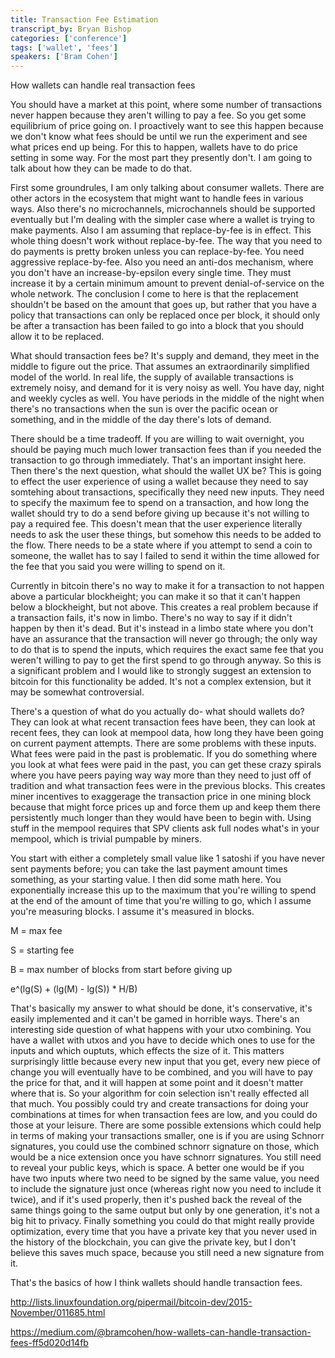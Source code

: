 ```yaml
---
title: Transaction Fee Estimation
transcript_by: Bryan Bishop
categories: ['conference']
tags: ['wallet', 'fees']
speakers: ['Bram Cohen']
---
```


How wallets can handle real transaction fees

You should have a market at this point, where some number of transactions never happen because they aren't willing to pay a fee. So you get some equilibrium of price going on. I proactively want to see this happen because we don't know what fees should be until we run the experiment and see what prices end up being. For this to happen, wallets have to do price setting in some way. For the most part they presently don't. I am going to talk about how they can be made to do that.

First some groundrules, I am only talking about consumer wallets. There are other actors in the ecosystem that might want to handle fees in various ways. Also there's no microchannels, microchannels should be supported eventually but I'm dealing with the simpler case where a wallet is trying to make payments. Also I am assuming that replace-by-fee is in effect. This whole thing doesn't work without replace-by-fee. The way that you need to do payments is pretty broken unless you can replace-by-fee. You need aggressive replace-by-fee. Also you need an anti-dos mechanism, where you don't have an increase-by-epsilon every single time. They must increase it by a certain minimum amount to prevent denial-of-service on the whole network. The conclusion I come to here is that the replacement shouldn't be based on the amount that goes up, but rather that you have a policy that transactions can only be replaced once per block, it should only be after a transaction has been failed to go into a block that you should allow it to be replaced.

What should transaction fees be? It's supply and demand, they meet in the middle to figure out the price. That assumes an extraordinarily simplified model of the world. In real life, the supply of available transactions is extremely noisy, and demand for it is very noisy as well. You have day, night and weekly cycles as well. You have periods in the middle of the night when there's no transactions when the sun is over the pacific ocean or something, and in the middle of the day there's lots of demand.

There should be a time tradeoff. If you are willing to wait overnight, you should be paying much much lower transaction fees than if you needed the transaction to go through immediately. That's an important insight here. Then there's the next question, what should the wallet UX be? This is going to effect the user experience of using a wallet because they need to say somtehing about transactions, specifically they need new inputs. They need to specify the maximum fee to spend on a transaction, and how long the wallet should try to do a send before giving up because it's not willing to pay a required fee. This doesn't mean that the user experience literally needs to ask the user these things, but somehow this needs to be added to the flow. There needs to be a state where if you attempt to send a coin to someone, the wallet has to say I failed to send it within the time allowed for the fee that you said you were willing to spend on it.

Currently in bitcoin there's no way to make it for a transaction to not happen above a particular blockheight; you can make it so that it can't happen below a blockheight, but not above. This creates a real problem because if a transaction fails, it's now in limbo. There's no way to say if it didn't happen by then it's dead. But it's instead in a limbo state where you don't have an assurance that the transaction will never go through; the only way to do that is to spend the inputs, which requires the exact same fee that you weren't willing to pay to get the first spend to go through anyway. So this is a significant problem and I would like to strongly suggest an extension to bitcoin for this functionality be added. It's not a complex extension, but it may be somewhat controversial.

There's a question of what do you actually do- what should wallets do? They can look at what recent transaction fees have been, they can look at recent fees, they can look at mempool data, how long they have been going on current payment attempts. There are some problems with these inputs. What fees were paid in the past is problematic. If you do something where you look at what fees were paid in the past, you can get these crazy spirals where you have peers paying way way more than they need to just off of tradition and what transaction fees were in the previous blocks. This creates miner incentives to exaggerage the transaction price in one mining block because that might force prices up and force them up and keep them there persistently much longer than they would have been to begin with. Using stuff in the mempool requires that SPV clients ask full nodes what's in your mempool, which is trivial pumpable by miners.

You start with either a completely small value like 1 satoshi if you have never sent payments before; you can take the last payment amount times something, as your starting value. I then did some math here. You exponentially increase this up to the maximum that you're willing to spend at the end of the amount of time that you're willing to go, which I assume you're measuring blocks. I assume it's measured in blocks.

M = max fee

S = starting fee

B = max number of blocks from start before giving up

e^(lg(S) + (lg(M) - lg(S)) * H/B)


That's basically my answer to what should be done, it's conservative, it's easily implemented and it can't be gamed in horrible ways. There's an interesting side question of what happens with your utxo combining. You have a wallet with utxos and you have to decide which ones to use for the inputs and which ouptuts, which effects the size of it. This matters surprisingly little because every new input that you get, every new piece of change you will eventually have to be combined, and you will have to pay the price for that, and it will happen at some point and it doesn't matter where that is. So your algorithm for coin selection isn't really effected all that much. You possibly could try and create transactions for doing your combinations at times for when transaction fees are low, and you could do those at your leisure. There are some possible extensions which could help in terms of making your transactions smaller, one is if you are using Schnorr signatures, you could use the combined schnorr signature on those, which would be a nice extension once you have schnorr signatures. You still need to reveal your public keys, which is space. A better one would be if you have two inputs where two need to be signed by the same value, you need to include the signature just once (whereas right now you need to include it twice), and if it's used properly, then it's pushed back the reveal of the same things going to the same output but only by one generation, it's not a big hit to privacy. Finally something you could do that might really provide optimization, every time that you have a private key that you never used in the history of the blockchain, you can give the private key, but I don't believe this saves much space, because you still need a new signature from it.

That's the basics of how I think wallets should handle transaction fees.

<http://lists.linuxfoundation.org/pipermail/bitcoin-dev/2015-November/011685.html>

<https://medium.com/@bramcohen/how-wallets-can-handle-transaction-fees-ff5d020d14fb>

